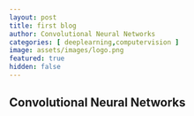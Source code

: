 ```yaml
---
layout: post
title: first blog
author: Convolutional Neural Networks
categories: [ deeplearning,computervision ]
image: assets/images/logo.png
featured: true
hidden: false
---
```



## Convolutional Neural Networks
